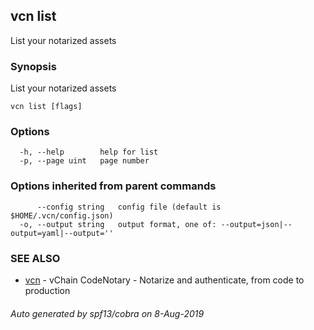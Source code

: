 ## vcn list

List your notarized assets

### Synopsis

List your notarized assets

```
vcn list [flags]
```

### Options

```
  -h, --help        help for list
  -p, --page uint   page number
```

### Options inherited from parent commands

```
      --config string   config file (default is $HOME/.vcn/config.json)
  -o, --output string   output format, one of: --output=json|--output=yaml|--output=''
```

### SEE ALSO

* [vcn](vcn.md)	 - vChain CodeNotary - Notarize and authenticate, from code to production

###### Auto generated by spf13/cobra on 8-Aug-2019
